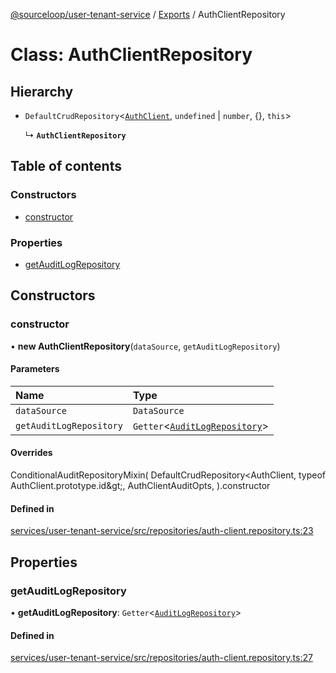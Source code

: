 [@sourceloop/user-tenant-service](../README.md) / [Exports](../modules.md) / AuthClientRepository

# Class: AuthClientRepository

## Hierarchy

- `DefaultCrudRepository`<[`AuthClient`](AuthClient.md), `undefined` \| `number`, {}, `this`\>

  ↳ **`AuthClientRepository`**

## Table of contents

### Constructors

- [constructor](AuthClientRepository.md#constructor)

### Properties

- [getAuditLogRepository](AuthClientRepository.md#getauditlogrepository)

## Constructors

### constructor

• **new AuthClientRepository**(`dataSource`, `getAuditLogRepository`)

#### Parameters

| Name | Type |
| :------ | :------ |
| `dataSource` | `DataSource` |
| `getAuditLogRepository` | `Getter`<[`AuditLogRepository`](AuditLogRepository.md)\> |

#### Overrides

ConditionalAuditRepositoryMixin(
  DefaultCrudRepository&lt;AuthClient, typeof AuthClient.prototype.id\&gt;,
  AuthClientAuditOpts,
).constructor

#### Defined in

[services/user-tenant-service/src/repositories/auth-client.repository.ts:23](https://github.com/sourcefuse/loopback4-microservice-catalog/blob/53060ad88/services/user-tenant-service/src/repositories/auth-client.repository.ts#L23)

## Properties

### getAuditLogRepository

• **getAuditLogRepository**: `Getter`<[`AuditLogRepository`](AuditLogRepository.md)\>

#### Defined in

[services/user-tenant-service/src/repositories/auth-client.repository.ts:27](https://github.com/sourcefuse/loopback4-microservice-catalog/blob/53060ad88/services/user-tenant-service/src/repositories/auth-client.repository.ts#L27)
